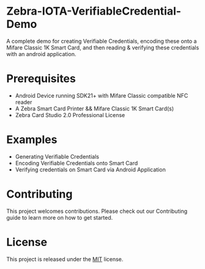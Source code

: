 # Zebra-IOTA-VerifiableCredential-Demo
A complete demo for creating Verifiable Credentials, encoding these onto a Mifare Classic 1K Smart Card, and then reading &amp; verifying these credentials with an android application.

# Prerequisites
 - Android Device running SDK21+ with Mifare Classic compatible NFC
   reader
 - A Zebra Smart Card Printer && Mifare Classic 1K Smart Card(s)
 - Zebra Card Studio 2.0 Professional License
 
# Examples
 - Generating Verifiable Credentials
 - Encoding Verifiable Credentials onto Smart Card
 - Verifying credentials on Smart Card via Android Application
 
# Contributing
This project welcomes contributions. Please check out our Contributing guide to learn more on how to get started.

# License
This project is released under the [MIT](https://github.com/JamesSwinton/Zebra-IOTA-VerifiableCredential-Demo/blob/main/LICENSE) license.
